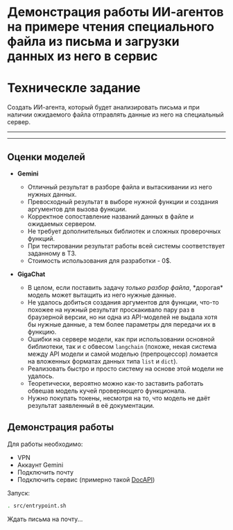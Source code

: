 # Демонстрация работы ИИ-агентов на примере чтения специального файла из письма и загрузки данных из него в сервис

# Техническле задание

Создать ИИ-агента, который будет анализировать письма и при наличии ожидаемого файла отправлять данные из него на специальный сервер.

---
---

## Оценки моделей

- **Gemini**
    - Отличный результат в разборе файла и вытаскивании из него нужных данных.
    - Превосходный результат в выборе нужной функции и создания аргументов для вызова функции.
    - Корректное сопоставление названий данных в файле и ожидаемых сервером.
    - Не требует дополнительных библиотек и сложных проверочных функций.
    - При тестировании результат работы всей системы соответствует заданному в ТЗ.
    - Стоимость использования для разработки - 0$.

- **GigaChat**
    - В целом, если поставить задачу *только разбор файла*, \*дорогая\* модель может вытащить из него нужные данные.
    - Не удалось добиться создания аргументов для функции, что-то похожее на нужный результат проскакивало пару раз в браузерной версии, но ни одна из API-моделей не выдала хотя бы нужные данные, а тем более параметры для передачи их в функцию.
    - Ошибки на сервере модели, как при использовании основной библиотеки, так и с обвесом `langchain` (похоже, некая система между API модели и самой моделью (препроцессор) ломается на вложенных форматах данных типа `list` и `dict`).
    - Реализовать быстро и просто систему на основе этой модели не удалось.
    - Теоретически, вероятно можно как-то заставить работать обвешав модель кучей проверяющего функционала.
    - Нужно покупать токены, несмотря на то, что модель не даёт результат заявленный в её документации.

## Демонстрация работы

Для работы необходимо:

- VPN
- Аккаунт Gemini
- Подключить почту
- Подключить сервис (примерно такой [DocAPI](https://github.com/AI-Demon/DocAPI))

Запуск:

```bash
. src/entrypoint.sh
```

Ждать письма на почту...
